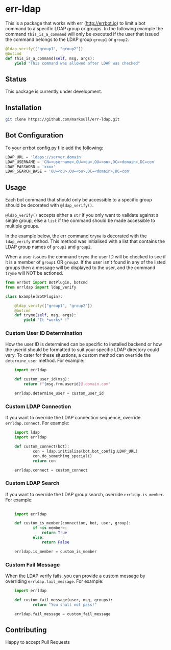 err-ldap
=====

This is a package that works with err (http://errbot.io) to limit a bot command to a specific LDAP group or groups. In the following example the command ```this_is_a_command``` will only be executed if the user that issued the command belongs to the LDAP group ```group1``` or ```group2```.

```python
@ldap_verify(["group1", "group2"])
@botcmd
def this_is_a_command(self, msg, args):
    yield "This command was allowed after LDAP was checked"
```


## Status

This package is currently under development.


## Installation

```bash
git clone https://github.com/marksull/err-ldap.git
```

## Bot Configuration

To your errbot config.py file add the following:

```python
LDAP_URL = 'ldaps://server.domain'
LDAP_USERNAME = 'CN=<username>,OU=<ou>,OU=<ou>,DC=<domain>,DC=com'
LDAP_PASSWORD = 'xxxx'
LDAP_SEARCH_BASE = 'OU=<ou>,OU=<ou>,DC=<domain>,DC=com'
```

##  Usage

Each bot command that should only be accessible to a specific group should be decorated with ```@ldap_verify()```.

```@ldap_verify()``` accepts either a ```str``` if you only want to validate against a single group, else a ```list``` if the command should be made accessible to multiple groups.

In the example below, the err command ```tryme``` is decorated with the ```ldap_verify``` method. This method was initialised with a list that contains the LDAP group names of  ```group1``` and ```group2```.

When a user issues the command ```tryme``` the user ID will be checked to see if it is a member of ```group1``` OR ```group2```. If the user isn't found in any of the listed groups then a message will be displayed to the user, and the command ```tryme``` will NOT be actioned.

```python
from errbot import BotPlugin, botcmd
from errldap import ldap_verify

class Example(BotPlugin):

    @ldap_verify(["group1", "group2"])
    @botcmd 
    def tryme(self, msg, args): 
        yield "It *works* !"
```


### Custom User ID Determination

How the user ID is determined can be specific to installed backend or how the userid should be formatted to suit your specific LDAP directory could vary. To cater for these situations, a custom method can override the ```determine_user``` method. For example:

```python
    import errldap

    def custom_user_id(msg):
        return f"{msg.frm.userid}@.domain.com"

    errldap.determine_user = custom_user_id
```


### Custom LDAP Connection

If you want to override the LDAP connection sequence, override ```errldap.connect```. For example:

```python
    import ldap
    import errldap

    def custom_connect(bot):
            con = ldap.initialize(bot.bot_config.LDAP_URL)
            con.do_something_special()
            return con

    errldap.connect = custom_connect
```


### Custom LDAP Search

If you want to override the LDAP group search, override ```errldap.is_member```. For example:

```python
    
    import errldap

    def custom_is_member(connection, bot, user, group):
            if <is member>:
                return True
            else:
                return False

    errldap.is_member = custom_is_member
```


### Custom Fail Message

When the LDAP verify fails, you can provide a custom message by overriding ```errldap.fail_message```. For example:

```python
    import errldap

    def custom_fail_message(user, msg, groups):
            return "You shall not pass!"

    errldap.fail_message = custom_fail_message
```


## Contributing

Happy to accept Pull Requests
